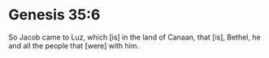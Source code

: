 # Genesis 35:6

So Jacob came to Luz, which [is] in the land of Canaan, that [is], Bethel, he and all the people that [were] with him.